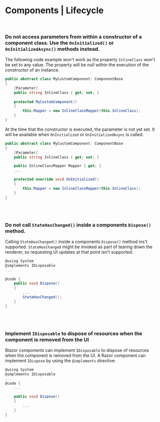 # Components | Lifecycle
<br>


### Do not access parameters from within a constructor of a component class. Use the `OnInitialized()` or `OnInitializedAsync()` methods instead.

The following code example won't work as the property `InlineClass` won't be set to any value. The property will be null within the execution of the constructor of an instance.

```csharp
public abstract class MyCustomComponent: ComponentBase
{
	[Parameter]
	public string InlineClass { get; set; }
	
	protected MyCustomComponent()
	{
		this.Mapper = new InlineClassMapper(this.InlineClass);
	}
}
```

At the time that the constructor is executed, the parameter is not yet set. It will be available when `OnInitialized` or `OnInitializedAsync` is called.

```csharp
public abstract class MyCustomComponent: ComponentBase
{
	[Parameter]
	public string InlineClass { get; set; }

	public InlineClassMapper Mapper { get; }
	...

	protected override void OnInitialized()
	{
		this.Mapper = new InlineClassMapper(this.InlineClass);
	}
}
```
<br><br>


### Do not call `StateHasChanged()` inside a components `Dispose()` method.

Calling `StateHasChanged()` inside a components `Dispose()` method ins't supported. `StateHasChanged` might be invoked as part of tearing down the renderer, so requesting UI updates at that point isn't supported.

```csharp
@using System
@implements IDisposable
...

@code { 
	public void Dispose()
	{
		...
		StateHasChanged();
	}
}
```
<br><br>


### Implement `IDisposable` to dispose of resources when the component is removed from the UI

Blazor components can implement `IDisposable` to dispose of resources when the component is removed from the UI. A Razor component can implement `IDispose` by using the `@implements` directive:

```csharp
@using System
@implements IDisposable
...
@code {
	...

	public void Dispose()
	{
		... 
	}
}
```
<br>


